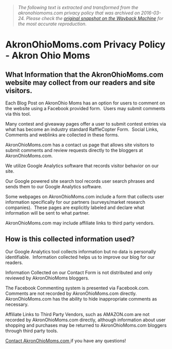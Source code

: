> *The following text is extracted and transformed from the akronohiomoms.com privacy policy that was archived on 2016-03-24. Please check the [original snapshot on the Wayback Machine](https://web.archive.org/web/20160324051502id_/http%3A//www.akronohiomoms.com/about/akronohiomoms-com-privacy-policy) for the most accurate reproduction.*

# AkronOhioMoms.com Privacy Policy - Akron Ohio Moms

## What Information that the AkronOhioMoms.com website may collect from our readers and site visitors.

Each Blog Post on AkronOhio Moms has an option for users to comment on the website using a Facebook provided form.  Users may submit comments via this tool.

Many contest and giveaway pages offer a user to submit contest entries via what has become an industry standard RaffleCopter Form.  Social Links, Comments and weblinks are collected in these forms.

AkronOhioMoms.com has a contact us page that allows site visitors to submit comments and review requests directly to the bloggers at AkronOhioMoms.com.

We utilize Google Analytics software that records visitor behavior on our site.

Our Google powered site search tool records user search phrases and sends them to our Google Analytics software.

Some webpages on AkronOhioMoms.com include a form that collects user information specifically for our partners (surveys/market research companies).  These pages are explicitly labeled and declare what information will be sent to what partner.

AkronOhioMoms.com may include affiliate links to third party vendors.

## How is this collected information used?

Our Google Analytics tool collects information but no data is personally identifiable.  Information collected helps us to improve our blog for our readers.

Information Collected on our Contact Form is not distributed and only reviewed by AkronOhioMoms bloggers.

The Facebook Commenting system is presented via Facebook.com.  Comments are not recorded by AkronOhioMoms.com directly.  AkronOhioMoms.com has the ability to hide inappropriate comments as necessary.

Affiliate Links to Third Party Vendors, such as AMAZON.com are not recorded by AkronOhioMoms.com directly, although information about user shopping and purchases may be returned to AkronOhioMoms.com bloggers through third party tools.

[Contact AkronOhioMoms.com ](http://www.akronohiomoms.com/pr-info/)if you have any questions!
